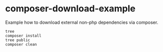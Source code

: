 # composer-download-example

Example how to download external non-php dependencies via composer.

```
tree
composer install
tree public
composer clean
```

